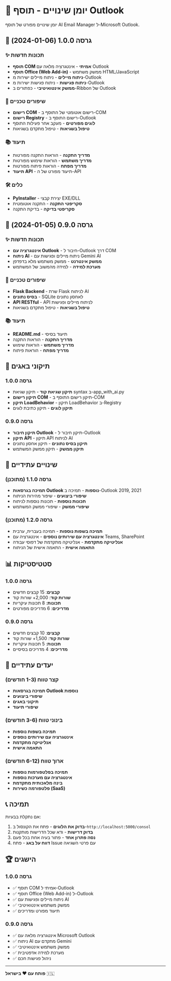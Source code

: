 # 📝 יומן שינויים - תוסף Outlook

יומן שינויים מפורט של תוסף AI Email Manager ל-Microsoft Outlook.

## 🚀 גרסה 1.0.0 (2024-01-06)

### ✨ תכונות חדשות
- **תוסף COM אמיתי** - אינטגרציה מלאה עם Outlook
- **תוסף Office (Web Add-in)** - ממשק משתמש HTML/JavaScript
- **ניתוח מיילים** - ניתוח מיילים ישירות מ-Outlook
- **ניתוח פגישות** - ניתוח פגישות ישירות מ-Outlook
- **ממשק אינטואיטיבי** - כפתורים ב-Ribbon של Outlook

### 🔧 שיפורים טכניים
- **רישום COM** - רישום אוטומטי של התוסף ב-COM
- **רישום Registry** - רישום התוסף ב-Outlook
- **לוגים מפורטים** - מעקב אחר פעילות התוסף
- **טיפול בשגיאות** - טיפול מתקדם בשגיאות

### 📚 תיעוד
- **מדריך התקנה** - הוראות התקנה מפורטות
- **מדריך משתמש** - הוראות שימוש מפורטות
- **מדריך מפתח** - הוראות פיתוח מפורטות
- **תיעוד API** - תיעוד מפורט של ה-API

### 🛠️ כלים
- **PyInstaller** - יצירת קבצי EXE/DLL
- **סקריפטי התקנה** - התקנה אוטומטית
- **סקריפטי בדיקה** - בדיקת התקנה

## 🔧 גרסה 0.9.0 (2024-01-05)

### ✨ תכונות חדשות
- **אינטגרציה עם Outlook** - חיבור ל-Outlook דרך COM
- **ניתוח AI** - ניתוח מיילים ופגישות עם Gemini AI
- **ממשק אינטרנט** - ממשק משתמש מלא בדפדפן
- **מערכת למידה** - למידה מהמשוב של המשתמש

### 🔧 שיפורים טכניים
- **Flask Backend** - שרת Flask לניתוח AI
- **בסיס נתונים** - SQLite לאחסון נתונים
- **API RESTful** - API לניתוח מיילים ופגישות
- **טיפול בשגיאות** - טיפול מתקדם בשגיאות

### 📚 תיעוד
- **README.md** - תיעוד בסיסי
- **מדריך התקנה** - הוראות התקנה
- **מדריך משתמש** - הוראות שימוש
- **מדריך מפתח** - הוראות פיתוח

## 🐛 תיקוני באגים

### גרסה 1.0.0
- **תיקון שגיאת קוד** - תיקון שגיאת syntax ב-app_with_ai.py
- **תיקון רישום COM** - תיקון רישום התוסף ב-COM
- **תיקון LoadBehavior** - תיקון LoadBehavior ב-Registry
- **תיקון לוגים** - תיקון כתיבת לוגים

### גרסה 0.9.0
- **תיקון חיבור Outlook** - תיקון חיבור ל-Outlook
- **תיקון API** - תיקון API לניתוח AI
- **תיקון בסיס נתונים** - תיקון אחסון נתונים
- **תיקון ממשק** - תיקון ממשק המשתמש

## 🔄 שינויים עתידיים

### גרסה 1.1.0 (מתוכנן)
- **תמיכה בגרסאות Outlook נוספות** - תמיכה ב-Outlook 2019, 2021
- **שיפורי ביצועים** - שיפור מהירות הניתוח
- **תכונות נוספות** - תכונות נוספות לניתוח
- **שיפורי ממשק** - שיפורי ממשק המשתמש

### גרסה 1.2.0 (מתוכנן)
- **תמיכה בשפות נוספות** - תמיכה בעברית, ערבית
- **אינטגרציה עם שירותים נוספים** - אינטגרציה עם Teams, SharePoint
- **אנליטיקה מתקדמת** - אנליטיקה מתקדמת של דפוסי עבודה
- **התאמה אישית** - התאמה אישית של הניתוח

## 📊 סטטיסטיקות

### גרסה 1.0.0
- **קבצים**: 15 קבצים חדשים
- **שורות קוד**: 2,000+ שורות קוד
- **תכונות**: 8 תכונות עיקריות
- **מדריכים**: 6 מדריכים מפורטים

### גרסה 0.9.0
- **קבצים**: 10 קבצים חדשים
- **שורות קוד**: 1,500+ שורות קוד
- **תכונות**: 5 תכונות עיקריות
- **מדריכים**: 4 מדריכים בסיסיים

## 🎯 יעדים עתידיים

### קצר טווח (1-3 חודשים)
- **תמיכה בגרסאות Outlook נוספות**
- **שיפורי ביצועים**
- **תיקוני באגים**
- **שיפורי תיעוד**

### בינוני טווח (3-6 חודשים)
- **תמיכה בשפות נוספות**
- **אינטגרציה עם שירותים נוספים**
- **אנליטיקה מתקדמת**
- **התאמה אישית**

### ארוך טווח (6-12 חודשים)
- **תמיכה בפלטפורמות נוספות**
- **אינטגרציה עם מערכות נוספות**
- **בינה מלאכותית מתקדמת**
- **פלטפורמה כשירות (SaaS)**

## 📞 תמיכה

אם נתקלת בבעיות:
1. **בדוק את הלוגים** - פתח את הקונסול ב-`http://localhost:5000/consol`
2. **בדוק דרישות** - ודא שכל הדרישות מותקנות
3. **נסה פתרון אחד** - פתור בעיה אחת בכל פעם
4. **דווח על באג** - פתח Issue עם פרטי השגיאה

## 🏆 הישגים

### גרסה 1.0.0
- ✅ תוסף COM אמיתי ל-Outlook
- ✅ תוסף Office (Web Add-in) ל-Outlook
- ✅ ניתוח מיילים ופגישות עם AI
- ✅ ממשק משתמש אינטואיטיבי
- ✅ תיעוד מפורט ומדריכים

### גרסה 0.9.0
- ✅ אינטגרציה מלאה עם Microsoft Outlook
- ✅ ניתוח AI מתקדם עם Gemini
- ✅ ממשק משתמש אינטואיטיבי
- ✅ מערכת למידה אדפטיבית
- ✅ ניהול פגישות חכם

---

**פותח עם ❤️ בישראל** 🇮🇱












